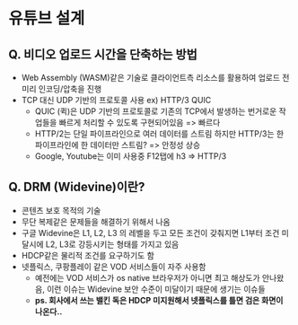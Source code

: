 # 유튜브 설계



## Q. 비디오 업로드 시간을 단축하는 방법
- Web Assembly (WASM)같은 기술로 클라이언트측 리소스를 활용하여 업로드 전 미리 인코딩/압축을 진행
- TCP 대신 UDP 기반의 프로토콜 사용 ex) HTTP/3 QUIC
	- QUIC (퀵)은 UDP 기반의 프로토콜로 기존의 TCP에서 발생하는 번거로운 작업들을 빠르게 처리할 수 있도록 구현되어있음 => 빠르다
	- HTTP/2는 단일 파이프라인으로 여러 데이터를 스트림 하지만 HTTP/3는 한 파이프라인에 한 데이터만 스트림? => 안정성 상승
	- Google, Youtube는 이미 사용중 F12탭에 h3 => HTTP/3
## Q. DRM (Widevine)이란?
- 콘텐츠 보호 목적의 기술
- 무단 복제같은 문제들을 해결하기 위해서 나옴
- 구글 Widevine은 L1, L2, L3 의 레벨을 두고 모든 조건이 갖춰지면 L1부터 조건 미달시에 L2, L3로 강등시키는 형태를 가지고 있음
- HDCP같은 물리적 조건를 요구하기도 함
- 넷플릭스, 쿠팡플레이 같은 VOD 서비스들이 자주 사용함
	- 예전에는 VOD 서비스가 os native 브라우저가 아니면 최고 해상도가 안나왔음, 이런 이슈는 Widevine 보안 수준이 미달이기 때문에 생기는 이슈들
	- **ps. 회사에서 쓰는 밸킨 독은 HDCP 미지원해서 넷플릭스를 틀면 검은 화면이 나온다..**
